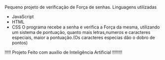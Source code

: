 Pequeno projeto de verificação de Força de senhas.
Linguagens utilizadas
- JavaScript
- HTML
- CSS
O programa recebe a senha e verifica a Força da mesma, utilizando um sistema de pontuação, quanto mais letras,numeros e caracteres especiais, maior a pontuação.(Os caracteres especias dão o dobro de pontos)

!!!!! Projeto Feito com auxílio de Inteligência Artificial !!!!!!!!

